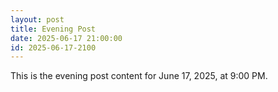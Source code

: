 ```yaml
---
layout: post
title: Evening Post
date: 2025-06-17 21:00:00
id: 2025-06-17-2100
---
```

This is the evening post content for June 17, 2025, at 9:00 PM.
